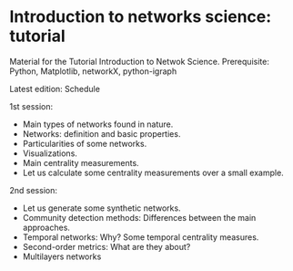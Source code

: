 # Introduction to networks science: tutorial

Material for the Tutorial Introduction to Netwok Science.
Prerequisite: Python, Matplotlib, networkX, python-igraph

Latest edition: 
                                                       Schedule 

1st session: 
- Main types of networks found in nature.
- Networks: definition and basic properties.
- Particularities of some networks.
- Visualizations.
- Main centrality measurements.
- Let us calculate some centrality measurements over a small example.

2nd session:
- Let us generate some synthetic networks.
- Community detection methods: Differences between the main approaches.
- Temporal networks: Why? Some temporal centrality measures.
- Second-order metrics: What are they about?
- Multilayers networks
